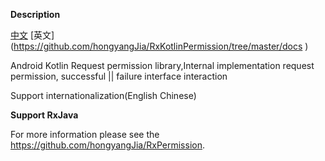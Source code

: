 **Description**

[中文](https://github.com/hongyangJia/RxKotlinPermission/tree/master/docs )  [英文] (https://github.com/hongyangJia/RxKotlinPermission/tree/master/docs )

 Android Kotlin Request permission library,Internal implementation request permission, successful ||  failure interface interaction

 Support internationalization(English Chinese) 

**Support RxJava**

For more information please see the https://github.com/hongyangJia/RxPermission.
 
 
 
